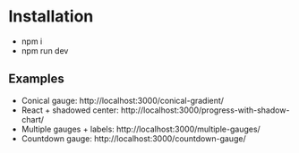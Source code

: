 # Installation

- npm i
- npm run dev
## Examples
- Conical gauge: http://localhost:3000/conical-gradient/
- React + shadowed center: http://localhost:3000/progress-with-shadow-chart/
- Multiple gauges + labels: http://localhost:3000/multiple-gauges/
- Countdown gauge: http://localhost:3000/countdown-gauge/

